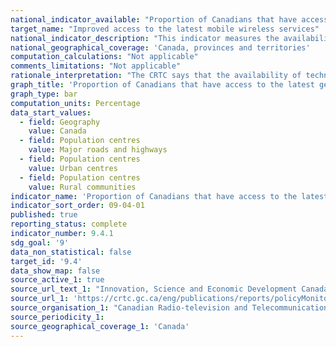 ```yaml
---
national_indicator_available: "Proportion of Canadians that have access to the latest generally deployed mobile wireless technology"
target_name: "Improved access to the latest mobile wireless services"
national_indicator_description: "This indicator measures the availability of the latest generally deployed mobile wireless technology. In this case, technologies such as HSPA+, LTE and LTE ‑A as well as the upcoming 5G are included." 
national_geographical_coverage: 'Canada, provinces and territories' 
computation_calculations: "Not applicable"
comments_limitations: "Not applicable"
rationale_interpretation: "The CRTC says that the availability of technologies such as LTE generally results in faster download and upload speeds and lower latency. This enhances the consumer experience, especially for consumers using data-intensive applications. Therefore, a greater coverage means that more Canadians can benefit."
graph_title: 'Proportion of Canadians that have access to the latest generally deployed mobile wireless technology'
graph_type: bar
computation_units: Percentage
data_start_values:
  - field: Geography
    value: Canada
  - field: Population centres
    value: Major roads and highways
  - field: Population centres
    value: Urban centres
  - field: Population centres
    value: Rural communities
indicator_name: 'Proportion of Canadians that have access to the latest generally deployed mobile wireless technology'
indicator_sort_order: 09-04-01
published: true
reporting_status: complete
indicator_number: 9.4.1
sdg_goal: '9'
data_non_statistical: false
target_id: '9.4'
data_show_map: false
source_active_1: true
source_url_text_1: "Innovation, Science and Economic Development Canada (ISED) and CRTC data collection"
source_url_1: 'https://crtc.gc.ca/eng/publications/reports/policyMonitoring/2020/cmr4.htm'
source_organisation_1: "Canadian Radio-television and Telecommunications Commission"
source_periodicity_1:
source_geographical_coverage_1: 'Canada'
---
```

